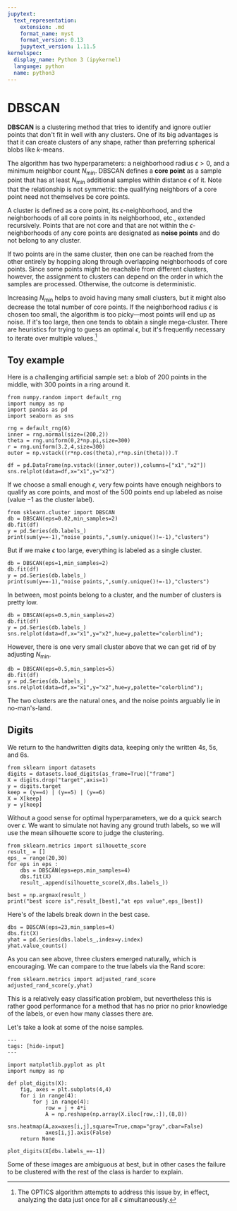 ```yaml
---
jupytext:
  text_representation:
    extension: .md
    format_name: myst
    format_version: 0.13
    jupytext_version: 1.11.5
kernelspec:
  display_name: Python 3 (ipykernel)
  language: python
  name: python3
---
```


# DBSCAN

**DBSCAN** is a clustering method that tries to identify and ignore outlier points that don't fit in well with any clusters. One of its big advantages is that it can create clusters of any shape, rather than preferring spherical blobs like $k$-means.

The algorithm has two hyperparameters: a neighborhood radius $\epsilon > 0$, and a minimum neighbor count $N_\text{min}$. DBSCAN defines a **core point** as a sample point that has at least $N_\text{min}$ additional samples within distance $\epsilon$ of it. Note that the relationship is not symmetric: the qualifying neighbors of a core point need not themselves be core points.

A cluster is defined as a core point, its $\epsilon$-neighborhood, and the neighborhoods of all core points in its neighborhood, etc., extended recursively. Points that are not core and that are not within the $\epsilon$-neighborhoods of any core points are designated as **noise points** and do not belong to any cluster.

If two points are in the same cluster, then one can be reached from the other entirely by hopping along through overlapping neighborhoods of core points. Since some points might be reachable from different clusters, however, the assignment to clusters can depend on the order in which the samples are processed. Otherwise, the outcome is deterministic.

Increasing $N_\text{min}$ helps to avoid having many small clusters, but it might also decrease the total number of core points. If the neighborhood radius $\epsilon$ is chosen too small, the algorithm is too picky—most points will end up as noise. If it's too large, then one tends to obtain a single mega-cluster. There are heuristics for trying to guess an optimal $\epsilon$, but it's frequently necessary to iterate over multiple values.[^optics]

[^optics]: The OPTICS algorithm attempts to address this issue by, in effect, analyzing the data just once for all $\epsilon$ simultaneously.

## Toy example

Here is a challenging artificial sample set: a blob of 200 points in the middle, with 300 points in a ring around it.

```{code-cell}
from numpy.random import default_rng
import numpy as np
import pandas as pd
import seaborn as sns

rng = default_rng(6)
inner = rng.normal(size=(200,2))
theta = rng.uniform(0,2*np.pi,size=300)
r = rng.uniform(3.2,4,size=300)
outer = np.vstack((r*np.cos(theta),r*np.sin(theta))).T

df = pd.DataFrame(np.vstack((inner,outer)),columns=["x1","x2"])
sns.relplot(data=df,x="x1",y="x2")
```

If we choose a small enough $\epsilon$, very few points have enough neighbors to qualify as core points, and most of the 500 points end up labeled as noise (value $-1$ as the cluster label).

```{code-cell}
from sklearn.cluster import DBSCAN
db = DBSCAN(eps=0.02,min_samples=2)
db.fit(df)
y = pd.Series(db.labels_)
print(sum(y==-1),"noise points,",sum(y.unique()!=-1),"clusters")
```

But if we make $\epsilon$ too large, everything is labeled as a single cluster.

```{code-cell}
db = DBSCAN(eps=1,min_samples=2)
db.fit(df)
y = pd.Series(db.labels_)
print(sum(y==-1),"noise points,",sum(y.unique()!=-1),"clusters")
```

In between, most points belong to a cluster, and the number of clusters is pretty low.

```{code-cell}
db = DBSCAN(eps=0.5,min_samples=2)
db.fit(df)
y = pd.Series(db.labels_)
sns.relplot(data=df,x="x1",y="x2",hue=y,palette="colorblind");
```

However, there is one very small cluster above that we can get rid of by adjusting $N_\text{min}$.

```{code-cell}
db = DBSCAN(eps=0.5,min_samples=5)
db.fit(df)
y = pd.Series(db.labels_)
sns.relplot(data=df,x="x1",y="x2",hue=y,palette="colorblind");
```

The two clusters are the natural ones, and the noise points arguably lie in no-man's-land.

## Digits

We return to the handwritten digits data, keeping only the written 4s, 5s, and 6s.

```{code-cell}
from sklearn import datasets
digits = datasets.load_digits(as_frame=True)["frame"]
X = digits.drop("target",axis=1)
y = digits.target
keep = (y==4) | (y==5) | (y==6)
X = X[keep]
y = y[keep]
```

Without a good sense for optimal hyperparameters, we do a quick search over $\epsilon$. We want to simulate not having any ground truth labels, so we will use the mean silhouette score to judge the clustering.

```{code-cell}
from sklearn.metrics import silhouette_score
result_ = []
eps_ = range(20,30)
for eps in eps_:
    dbs = DBSCAN(eps=eps,min_samples=4)
    dbs.fit(X)
    result_.append(silhouette_score(X,dbs.labels_))
    
best = np.argmax(result_)
print("best score is",result_[best],"at eps value",eps_[best])
```

Here's of the labels break down in the best case.

```{code-cell}
dbs = DBSCAN(eps=23,min_samples=4)
dbs.fit(X)
yhat = pd.Series(dbs.labels_,index=y.index)
yhat.value_counts()
```

As you can see above, three clusters emerged naturally, which is encouraging. We can compare to the true labels via the Rand score:

```{code-cell}
from sklearn.metrics import adjusted_rand_score
adjusted_rand_score(y,yhat)
```

This is a relatively easy classification problem, but nevertheless this is rather good performance for a method that has no prior no prior knowledge of the labels, or even how many classes there are. 

Let's take a look at some of the noise samples.

```{code-cell}
---
tags: [hide-input]
---

import matplotlib.pyplot as plt
import numpy as np

def plot_digits(X):
    fig, axes = plt.subplots(4,4)
    for i in range(4):
        for j in range(4):
            row = j + 4*i
            A = np.reshape(np.array(X.iloc[row,:]),(8,8))
            sns.heatmap(A,ax=axes[i,j],square=True,cmap="gray",cbar=False)
            axes[i,j].axis(False)
    return None

plot_digits(X[dbs.labels_==-1])

```

Some of these images are ambiguous at best, but in other cases the failure to be clustered with the rest of the class is harder to explain. 


